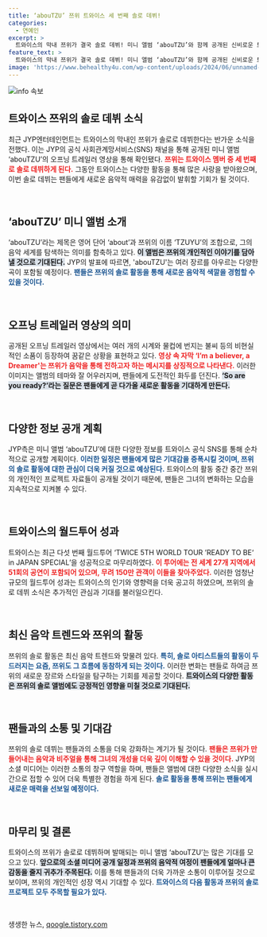 ```yaml
---
title: ‘abouTZU’ 쯔위 트와이스 세 번째 솔로 데뷔!
categories:
  - 연예인
excerpt: >
  트와이스의 막내 쯔위가 결국 솔로 데뷔! 미니 앨범 ‘abouTZU’와 함께 공개된 신비로운 트레일러에서 꿈과 현실이 뒤섞인 매력을 선보인다. 기대감을 한껏 고조시키는 쯔위의 솔로이야기를 놓치지 마세요!
feature_text: >
  트와이스의 막내 쯔위가 결국 솔로 데뷔! 미니 앨범 ‘abouTZU’와 함께 공개된 신비로운 트레일러에서 꿈과 현실이 뒤섞인 매력을 선보인다. 기대감을 한껏 고조시키는 쯔위의 솔로이야기를 놓치지 마세요!
image: 'https://www.behealthy4u.com/wp-content/uploads/2024/06/unnamed-file.png'
---
```


<p><img src="https://www.behealthy4u.com/wp-content/uploads/2024/06/unnamed-file.png" alt="info 속보" /></p>

<h2 data-ke-size="size26">트와이스 쯔위의 솔로 데뷔 소식</h2>

<p data-ke-size="size16">최근 JYP엔터테인먼트는 트와이스의 막내인 쯔위가 솔로로 데뷔한다는 반가운 소식을 전했다. 이는 JYP의 공식 사회관계망서비스(SNS) 채널을 통해 공개된 미니 앨범 ‘abouTZU’의 오프닝 트레일러 영상을 통해 확인됐다. <b><span style="color: #ee2323;">쯔위는 트와이스 멤버 중 세 번째로 솔로 데뷔하게 된다.</span></b> 그동안 트와이스는 다양한 활동을 통해 많은 사랑을 받아왔으며, 이번 솔로 데뷔는 팬들에게 새로운 음악적 매력을 유감없이 발휘할 기회가 될 것이다.</p>

<p data-ke-size="size16">&nbsp;</p>

<h2 data-ke-size="size26">‘abouTZU’ 미니 앨범 소개</h2>

<p data-ke-size="size16">‘abouTZU’라는 제목은 영어 단어 ‘about’과 쯔위의 이름 ‘TZUYU’의 조합으로, 그의 음악 세계를 탐색하는 의미를 함축하고 있다. <b><span style="background-color: #21538527;">이 앨범은 쯔위의 개인적인 이야기를 담아낼 것으로 기대된다.</span></b> JYP의 발표에 따르면, 'abouTZU'는 여러 장르를 아우르는 다양한 곡이 포함될 예정이다. <b><span style="color: #1a5490;">팬들은 쯔위의 솔로 활동을 통해 새로운 음악적 색깔을 경험할 수 있을 것이다.</span></b></p>

<p data-ke-size="size16">&nbsp;</p>

<h2 data-ke-size="size26">오프닝 트레일러 영상의 의미</h2>

<p data-ke-size="size16">공개된 오프닝 트레일러 영상에서는 여러 개의 시계와 물컵에 번지는 불씨 등의 비현실적인 소품이 등장하여 꿈같은 상황을 표현하고 있다. <b><span style="color: #ee2323;">영상 속 자막 ‘I’m a believer, a Dreamer'는 쯔위가 음악을 통해 전하고자 하는 메시지를 상징적으로 나타낸다.</span></b> 이러한 이미지는 앨범의 테마와 잘 어우러지며, 팬들에게 도전적인 화두를 던진다. <b><span style="background-color: #21538527;">‘So are you ready?’라는 질문은 팬들에게 곧 다가올 새로운 활동을 기대하게 만든다.</span></b></p>

<p data-ke-size="size16">&nbsp;</p>

<h2 data-ke-size="size26">다양한 정보 공개 계획</h2>

<p data-ke-size="size16">JYP측은 미니 앨범 ‘abouTZU’에 대한 다양한 정보를 트와이스 공식 SNS를 통해 순차적으로 공개할 계획이다. <b><span style="color: #1a5490;">이러한 일정은 팬들에게 많은 기대감을 증폭시킬 것이며, 쯔위의 솔로 활동에 대한 관심이 더욱 커질 것으로 예상된다.</span></b> 트와이스의 활동 중간 중간 쯔위의 개인적인 프로젝트 자료들이 공개될 것이기 때문에, 팬들은 그녀의 변화하는 모습을 지속적으로 지켜볼 수 있다.</p>

<p data-ke-size="size16">&nbsp;</p>

<h2 data-ke-size="size26">트와이스의 월드투어 성과</h2>

<p data-ke-size="size16">트와이스는 최근 다섯 번째 월드투어 ‘TWICE 5TH WORLD TOUR ’READY TO BE‘ in JAPAN SPECIAL’을 성공적으로 마무리하였다. <b><span style="color: #ee2323;">이 투어에는 전 세계 27개 지역에서 51회의 공연이 포함되어 있으며, 무려 150만 관객이 이들을 찾아주었다.</span></b> 이러한 엄청난 규모의 월드투어 성과는 트와이스의 인기와 영향력을 더욱 공고히 하였으며, 쯔위의 솔로 데뷔 소식은 추가적인 관심과 기대를 불러일으킨다.</p>

<p data-ke-size="size16">&nbsp;</p>

<h2 data-ke-size="size26">최신 음악 트렌드와 쯔위의 활동</h2>

<p data-ke-size="size16">쯔위의 솔로 활동은 최신 음악 트렌드와 맞물려 있다. <b><span style="color: #1a5490;">특히, 솔로 아티스트들의 활동이 두드러지는 요즘, 쯔위도 그 흐름에 동참하게 되는 것이다.</span></b> 이러한 변화는 팬들로 하여금 쯔위의 새로운 장르와 스타일을 탐구하는 기회를 제공할 것이다. <b><span style="background-color: #21538527;">트와이스의 다양한 활동은 쯔위의 솔로 앨범에도 긍정적인 영향을 미칠 것으로 기대된다.</span></b></p>

<p data-ke-size="size16">&nbsp;</p>

<h2 data-ke-size="size26">팬들과의 소통 및 기대감</h2>

<p data-ke-size="size16">쯔위의 솔로 데뷔는 팬들과의 소통을 더욱 강화하는 계기가 될 것이다. <b><span style="color: #ee2323;">팬들은 쯔위가 만들어내는 음악과 비주얼을 통해 그녀의 개성을 더욱 깊이 이해할 수 있을 것이다.</span></b> JYP의 소셜 미디어는 이러한 소통의 창구 역할을 하며, 팬들은 앨범에 대한 다양한 소식을 실시간으로 접할 수 있어 더욱 특별한 경험을 하게 된다. <b><span style="color: #1a5490;">솔로 활동을 통해 쯔위는 팬들에게 새로운 매력을 선보일 예정이다.</span></b></p>

<p data-ke-size="size16">&nbsp;</p>

<h2 data-ke-size="size26">마무리 및 결론</h2>

<p data-ke-size="size16">트와이스의 쯔위가 솔로로 데뷔하며 발매되는 미니 앨범 ‘abouTZU’는 많은 기대를 모으고 있다. <b><span style="background-color: #21538527;">앞으로의 소셜 미디어 공개 일정과 쯔위의 음악적 여정이 팬들에게 얼마나 큰 감동을 줄지 귀추가 주목된다.</span></b> 이를 통해 팬들과의 더욱 가까운 소통이 이루어질 것으로 보이며, 쯔위의 개인적인 성장 역시 기대할 수 있다. <b><span style="color: #1a5490;">트와이스의 다음 활동과 쯔위의 솔로 프로젝트 모두 주목할 필요가 있다.</span></b></p>

<p data-ke-size="size16">&nbsp;</p>
생생한 뉴스, <a href="https://qoogle.tistory.com" rel="dofollow">qoogle.tistory.com</a>


